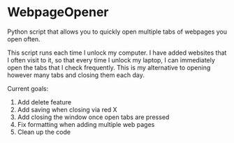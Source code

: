 # WebpageOpener
Python script that allows you to quickly open multiple tabs of webpages you open often. 

This script runs each time I unlock my computer. 
I have added websites that I often visit to it, so that every time I unlock my laptop, I can immediately open the tabs that I check frequently. 
This is my alternative to opening however many tabs and closing them each day. 

Current goals:
1. Add delete feature
2. Add saving when closing via red X
3. Add closing the window once open tabs are pressed
4. Fix formatting when adding multiple web pages
5. Clean up the code
